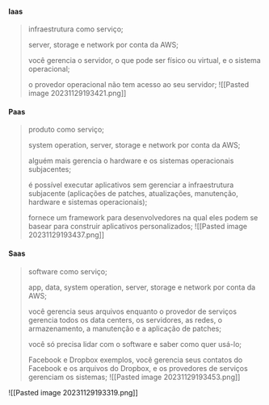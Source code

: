 #### Iaas 
> infraestrutura como serviço;
>
> server, storage e network por conta da AWS;
> 
> você gerencia o servidor, o que pode ser físico ou virtual, e o sistema operacional;
> 
> o provedor operacional não tem acesso ao seu servidor; 
![[Pasted image 20231129193421.png]]

#### Paas 
>produto como serviço;
>
>system operation, server, storage e network por conta da AWS;
>
>alguém mais gerencia o hardware e os sistemas operacionais subjacentes;
>
>é possível executar aplicativos sem gerenciar a infraestrutura subjacente (aplicações de patches, atualizações, manutenção, hardware e sistemas operacionais);
>
>fornece um framework para desenvolvedores na qual eles podem se basear para construir aplicativos personalizados;
>![[Pasted image 20231129193437.png]]

#### Saas
>software como serviço;
>
>app, data, system operation, server, storage e network por conta da AWS;
>
>você gerencia seus arquivos enquanto o provedor de serviços gerencia todos os data centers, os servidores, as redes, o armazenamento, a manutenção e a aplicação de patches;
>
>você só precisa lidar com o software e saber como quer usá-lo;
>
>Facebook e Dropbox exemplos, você gerencia seus contatos do Facebook e os arquivos do Dropbox, e os provedores de serviços gerenciam os sistemas;
>![[Pasted image 20231129193453.png]]

![[Pasted image 20231129193319.png]]